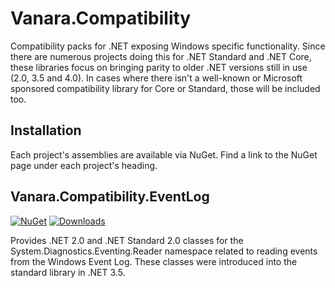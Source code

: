 # Vanara.Compatibility
Compatibility packs for .NET exposing Windows specific functionality. Since there are numerous projects doing this for .NET Standard and .NET Core, these libraries focus on bringing parity to older .NET versions still in use (2.0, 3.5 and 4.0). In cases where there isn't a well-known or Microsoft sponsored compatibility library for Core or Standard, those will be included too.

## Installation
Each project's assemblies are available via NuGet. Find a link to the NuGet page under each project's heading.

## Vanara.Compatibility.EventLog
[![NuGet](https://img.shields.io/nuget/v/Vanara.Compatibility.EventLog.svg?style=flat-square)](https://www.nuget.org/packages/Vanara.Compatibility.EventLog)  [![Downloads](https://img.shields.io/nuget/dt/Vanara.Compatibility.EventLog.svg?style=flat-square)](https://www.nuget.org/packages/Vanara.Compatibility.EventLog/)

Provides .NET 2.0 and .NET Standard 2.0 classes for the System.Diagnostics.Eventing.Reader namespace related to reading events from the Windows Event Log. These classes were introduced into the standard library in .NET 3.5.
